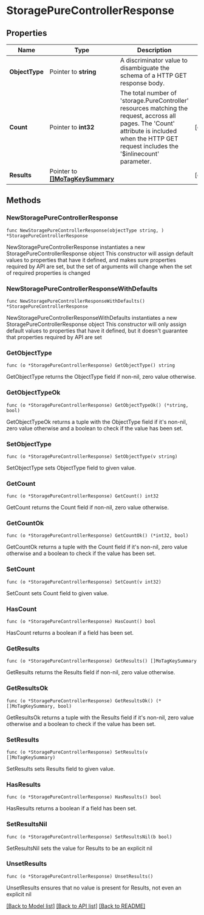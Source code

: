 # StoragePureControllerResponse

## Properties

Name | Type | Description | Notes
------------ | ------------- | ------------- | -------------
**ObjectType** | Pointer to **string** | A discriminator value to disambiguate the schema of a HTTP GET response body. | 
**Count** | Pointer to **int32** | The total number of &#39;storage.PureController&#39; resources matching the request, accross all pages. The &#39;Count&#39; attribute is included when the HTTP GET request includes the &#39;$inlinecount&#39; parameter. | [optional] 
**Results** | Pointer to [**[]MoTagKeySummary**](mo.TagKeySummary.md) |  | [optional] 

## Methods

### NewStoragePureControllerResponse

`func NewStoragePureControllerResponse(objectType string, ) *StoragePureControllerResponse`

NewStoragePureControllerResponse instantiates a new StoragePureControllerResponse object
This constructor will assign default values to properties that have it defined,
and makes sure properties required by API are set, but the set of arguments
will change when the set of required properties is changed

### NewStoragePureControllerResponseWithDefaults

`func NewStoragePureControllerResponseWithDefaults() *StoragePureControllerResponse`

NewStoragePureControllerResponseWithDefaults instantiates a new StoragePureControllerResponse object
This constructor will only assign default values to properties that have it defined,
but it doesn't guarantee that properties required by API are set

### GetObjectType

`func (o *StoragePureControllerResponse) GetObjectType() string`

GetObjectType returns the ObjectType field if non-nil, zero value otherwise.

### GetObjectTypeOk

`func (o *StoragePureControllerResponse) GetObjectTypeOk() (*string, bool)`

GetObjectTypeOk returns a tuple with the ObjectType field if it's non-nil, zero value otherwise
and a boolean to check if the value has been set.

### SetObjectType

`func (o *StoragePureControllerResponse) SetObjectType(v string)`

SetObjectType sets ObjectType field to given value.


### GetCount

`func (o *StoragePureControllerResponse) GetCount() int32`

GetCount returns the Count field if non-nil, zero value otherwise.

### GetCountOk

`func (o *StoragePureControllerResponse) GetCountOk() (*int32, bool)`

GetCountOk returns a tuple with the Count field if it's non-nil, zero value otherwise
and a boolean to check if the value has been set.

### SetCount

`func (o *StoragePureControllerResponse) SetCount(v int32)`

SetCount sets Count field to given value.

### HasCount

`func (o *StoragePureControllerResponse) HasCount() bool`

HasCount returns a boolean if a field has been set.

### GetResults

`func (o *StoragePureControllerResponse) GetResults() []MoTagKeySummary`

GetResults returns the Results field if non-nil, zero value otherwise.

### GetResultsOk

`func (o *StoragePureControllerResponse) GetResultsOk() (*[]MoTagKeySummary, bool)`

GetResultsOk returns a tuple with the Results field if it's non-nil, zero value otherwise
and a boolean to check if the value has been set.

### SetResults

`func (o *StoragePureControllerResponse) SetResults(v []MoTagKeySummary)`

SetResults sets Results field to given value.

### HasResults

`func (o *StoragePureControllerResponse) HasResults() bool`

HasResults returns a boolean if a field has been set.

### SetResultsNil

`func (o *StoragePureControllerResponse) SetResultsNil(b bool)`

 SetResultsNil sets the value for Results to be an explicit nil

### UnsetResults
`func (o *StoragePureControllerResponse) UnsetResults()`

UnsetResults ensures that no value is present for Results, not even an explicit nil

[[Back to Model list]](../README.md#documentation-for-models) [[Back to API list]](../README.md#documentation-for-api-endpoints) [[Back to README]](../README.md)


